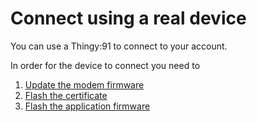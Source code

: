# Connect using a real device

You can use a Thingy:91 to connect to your account.

In order for the device to connect you need to

1. [Update the modem firmware](../Thingy91/UpdateModem.md)
1. [Flash the certificate](../Thingy91/Certificates.md)
1. [Flash the application firmware](../Thingy91/FlashingFirmware.md)
